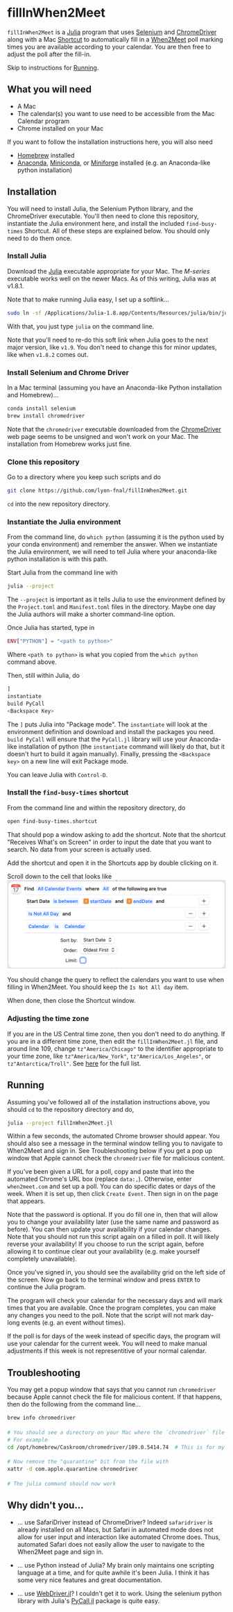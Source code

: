 # fillInWhen2Meet

`fillInWhen2Meet` is a [Julia](https://julialang.org) program that uses [Selenium](https://www.selenium.dev) and [ChromeDriver](https://chromedriver.chromium.org) along with a Mac [Shortcut](https://support.apple.com/guide/shortcuts-mac/intro-to-shortcuts-apdf22b0444c/mac) to automatically fill in a [When2Meet](https://www.when2meet.com) poll marking times you are available according to your calendar. You are then free to adjust the poll after the fill-in.

Skip to instructions for  [Running](#running).

## What you will need

- A Mac
- The calendar(s) you want to use need to be accessible from the Mac Calendar program
- Chrome installed on your Mac

If you want to follow the installation instructions here, you will also need
- [Homebrew](https://brew.sh) installed
- [Anaconda](https://www.anaconda.com), [Miniconda](https://docs.conda.io/en/latest/miniconda.html), or [Miniforge](https://github.com/conda-forge/miniforge) installed (e.g. an Anaconda-like python installation)

## Installation

You will need to install Julia, the Selenium Python library, and the ChromeDriver executable. You'll then need to clone this repository, instantiate the Julia environment here, and install the included `find-busy-times` Shortcut. All of these steps are explained below. You should only need to do them once.

### Install Julia
Download the [Julia](https://julialang.org/downloads/) executable appropriate for your Mac. The *M-series* executable works well on the newer Macs. As of this writing, Julia was at v1.8.1.

Note that to make running Julia easy, I set up a softlink...
```bash
sudo ln -sf /Applications/Julia-1.8.app/Contents/Resources/julia/bin/julia /usr/local/bin/julia
```

With that, you just type `julia` on the command line.

Note that you'll need to re-do this soft link when Julia goes to the next major version, like `v1.9`. You don't need to change this for minor updates, like when `v1.8.2` comes out.

### Install Selenium and Chrome Driver

In a Mac terminal (assuming you have an Anaconda-like Python installation and Homebrew)...

```bash
conda install selenium
brew install chromedriver
```

Note that the `chromedriver` executable downloaded from the [ChromeDriver](https://chromedriver.chromium.org) web page seems to be unsigned and won't work on your Mac. The installation from Homebrew works just fine.

### Clone this repository

Go to a directory where you keep such scripts and do

```bash
git clone https://github.com/lyon-fnal/fillInWhen2Meet.git
```

`cd` into the new repository directory.

### Instantiate the Julia environment

From the command line, do `which python` (assuming it is the python used by your conda environment) and remember the answer. When we instantiate the Julia environment, we will need to tell Julia where your anaconda-like python installation is with this path.

Start Julia from the command line with

```bash
julia --project
```

The `--project` is important as it tells Julia to use the environment defined by the `Project.toml` and `Manifest.toml` files in the directory. Maybe one day the Julia authors will make a shorter command-line option.

Once Julia has started, type in
```julia
ENV["PYTHON"] = "<path to python>"
```
Where `<path to python>` is what you copied from the `which python` command above.

Then, still within Julia, do
```julia
]
instantiate
build PyCall
<Backspace Key>
```

The `]` puts Julia into "Package mode". The `instantiate` will look at the environment definition and download and install the packages you need. `build PyCall` will ensure that the `PyCall.jl` library will use your Anaconda-like installation of python (the `instantiate` command will likely do that, but it doesn't hurt to build it again manually). Finally, pressing the `<Backspace key>` on a new line will exit Package mode.

You can leave Julia with `Control-D`.

### Install the `find-busy-times` shortcut

From the command line and within the repository directory, do
```bash
open find-busy-times.shortcut
```

That should pop a window asking to add the shortcut. Note that the shortcut "Receives What's on Screen" in order to input the date that you want to search. No data from your screen is actually used.

Add the shortcut and open it in the Shortcuts app by double clicking on it.

Scroll down to the cell that looks like ![](changeCalendar.png)

You should change the query to reflect the calendars you want to use when filling in When2Meet. You should keep the `Is Not All day` item.

When done, then close the Shortcut window.

### Adjusting the time zone
If you are in the US Central time zone, then you don't need to do anything. If you are in a different time zone, then edit the `fillInWhen2Meet.jl` file, and around line 109, change `tz"America/Chicago"` to the identifier appropriate to your time zone, like `tz"America/New_York"`, `tz"America/Los_Angeles"`, or `tz"Antarctica/Troll"`. See [here](https://en.wikipedia.org/wiki/List_of_tz_database_time_zones) for the full list.

## Running

Assuming you've followed all of the installation instructions above, you should `cd` to the repository directory and do,

```bash
julia --project fillInWhen2Meet.jl
```

Within a few seconds, the automated Chrome browser should appear. You should also see a message in the terminal window telling you to navigate to When2Meet and sign in. See Troubleshooting below if you get a pop up window that Apple cannot check the `chromedriver` file for malicious content. 

If you've been given a URL for a poll, copy and paste that into the automated Chrome's URL box (replace `data:,`). Otherwise, enter `when2meet.com` and set up a poll. You can do specific dates or days of the week. When it is set up, then click `Create Event`. Then sign in on the page that appears.

Note that the password is optional. If you do fill one in, then that will allow you to change your availability later (use the same name and password as before). You can then update your availability if your calendar changes. Note that you should not run this script again on a filled in poll. It will likely reverse your availability! If you choose to run the script again, before allowing it to continue clear out your availability (e.g. make yourself completely unavailable).

Once you've signed in, you should see the availability grid on the left side of the screen. Now go back to the terminal window and press `ENTER` to continue the Julia program.

The program will check your calendar for the necessary days and will mark times that you are available. Once the program completes, you can make any changes you need to the poll. Note that the script will not mark day-long events (e.g. an event without times).

If the poll is for days of the week instead of specific days, the program will use your calendar for the current week. You will need to make manual adjustments if this week is not representitive of your normal calendar.

## Troubleshooting

You may get a popup window that says that you cannot run `chromedriver` because Apple cannot check the file for malicious content. If that happens, then do the following from the command line...

```bash
brew info chromedriver

# You should see a directory on your Mac where the `chromedriver` file is stored. 
# For example
cd /opt/homebrew/Caskroom/chromedriver/109.0.5414.74  # This is for my Mac. Yours may be different

# Now remove the "quarantine" bit from the file with
xattr -d com.apple.quarantine chromedriver 

# The julia command should now work
```

## Why didn't you...

- ... use SafariDriver instead of ChromeDriver? Indeed `safaridriver` is already installed on all Macs, but Safari in automated mode does not allow for user input and interaction like automated Chrome does. Thus, automated Safari does not easily allow the user to navigate to the When2Meet page and sign in.

- ... use Python instead of Julia? My brain only maintains one scripting language at a time, and for quite awhile it's been Julia. I think it has some very nice features and great documentation.

- ... use [WebDriver.jl](https://github.com/Nosferican/WebDriver.jl)? I couldn't get it to work. Using the selenium python library with Julia's [PyCall.jl](https://github.com/JuliaPy/PyCall.jl) package is quite easy.